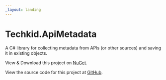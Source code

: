 ```yaml
---
_layout: landing
---
```


# Techkid.ApiMetadata

A C# library for collecting metadata from APIs (or other sources) and saving it in existing objects.

View & Download this project on [NuGet](https://www.nuget.org/packages/Techkid.ApiMetadata/).

View the source code for this project at [GitHub](https://github.com/simon-techkid/Techkid.ApiMetadata/).
